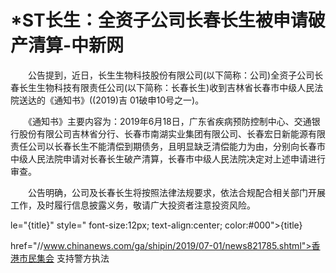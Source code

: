 # *ST长生：全资子公司长春长生被申请破产清算-中新网

　　公告提到，近日，长生生物科技股份有限公司(以下简称：公司)全资子公司长春长生生物科技有限责任公司(以下简称：长春长生)收到吉林省长春市中级人民法院送达的《通知书》((2019)吉 01破申10号之一)。

　　《通知书》主要内容为：2019年6月18日，广东省疾病预防控制中心、交通银行股份有限公司吉林省分行、长春市南湖实业集团有限公司、长春宏日新能源有限责任公司以长春长生不能清偿到期债务，且明显缺乏清偿能力为由，分别向长春市中级人民法院申请对长春长生破产清算，长春市中级人民法院决定对上述申请进行审查。

　　公告明确，公司及长春长生将按照法律法规要求，依法合规配合相关部门开展工作，及时履行信息披露义务，敬请广大投资者注意投资风险。

le="{title}" style=" font-size:12px; text-align:center; color:#000">{title}

href="//www.chinanews.com/ga/shipin/2019/07-01/news821785.shtml">香港市民集会 支持警方执法
